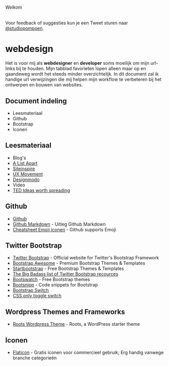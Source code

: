 ###### Welkom

Voor feedback of suggesties kun je een Tweet sturen naar <a href="https://twitter.com/studiopompoen">@studiopompoen</a>.

webdesign
=========

Het is voor mij als <strong>webdesigner</strong> en <strong>developer</strong> soms moeilijk om mijn url-links bij te houden. Mijn tabblad favorieten lopen alleen maar op en gaandeweg wordt het steeds minder overzichtelijk. In dit document zal ik handige url verwijzingen  die mij helpen mijn workflow te verbeteren bij het ontwerpen en bouwen van websites.

## Document indeling
* Leesmateriaal
* Github
* Bootstrap
* Iconen

##  Leesmateriaal
* Blog's
 * <a href="http://alistapart.com/">A List Apart</a>
 * <a href="http://www.siteinspire.com/">Siteinspire</a>
 * <a href="http://www.siteinspire.com/">UX Movement</a>
 * <a href="http://www.designmodo.com">Designmodo</a>
* Video
 * <a href="http://www.ted.com">TED Ideas worth spreading</a>

## Github
* <a href="https://github.com/">Github</a>
 * <a href="https://guides.github.com/features/mastering-markdown/">Github Markdown</a> - Uitleg Github Markdown
 * <a href="http://www.emoji-cheat-sheet.com/">Cheatsheet Emoji iconen</a> - Github supports Emoji

## Twitter Bootstrap
* <a href="http://www.getbootstrap.com">Twitter Bootstrap</a> - Official website for Twitter's Bootstrap Framework <br>
 * <a href="http://bootstrapawesome.com/">Bootstrap Awesome</a> - Premium Bootstrap Themes & Templates <br>
 * <a href="http://startbootstrap.com/">Startbootstrap</a> - Free Bootstrap Themes & Templates <br>
 * <a href="http://www.bootstraphero.com/the-big-badass-list-of-twitter-bootstrap-resources">The Big Badass list of Twitter  Bootstrap recources</a> <br>
 * <a href="http://bootswatch.com/">Bootswatch</a> - Free Bootstrap themes <br>
 * <a href="http://bootsnipp.com/">Bootsnipp</a> - Code snippets for Bootstrap <br>
 * <a href="http://www.bootstrap-switch.org/">Bootstrap Switch</a> <br>
 * <a href="http://www.simple10.com/code/2013/11/15/css-only-input-toggle-switch/">CSS only toggle switch</a> <br>

## Wordpress Themes and Frameworks
* <a href="http://roots.io/">Roots Wordpress Theme</a> - Roots, a WordPress starter theme

## Iconen
* <a href="http://www.flaticon.com/">Flaticon</a> - Gratis iconen voor commercieel gebruik; Erg handig vanwege branche categorieën
